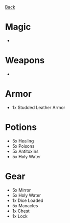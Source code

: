 [Back](../Curseofstrahdnotes.Md)

# Magic
-

# Weapons
- 

# Armor
- 1x Studded Leather Armor

# Potions
- 5x Healing
- 5x Poisons
- 5x Antitoxins
- 5x Holy Water

# Gear 
- 5x Mirror
- 5x Holy Water
- 1x Dice Loaded
- 5x Manacles
- 1x Chest
- 1x Lock
